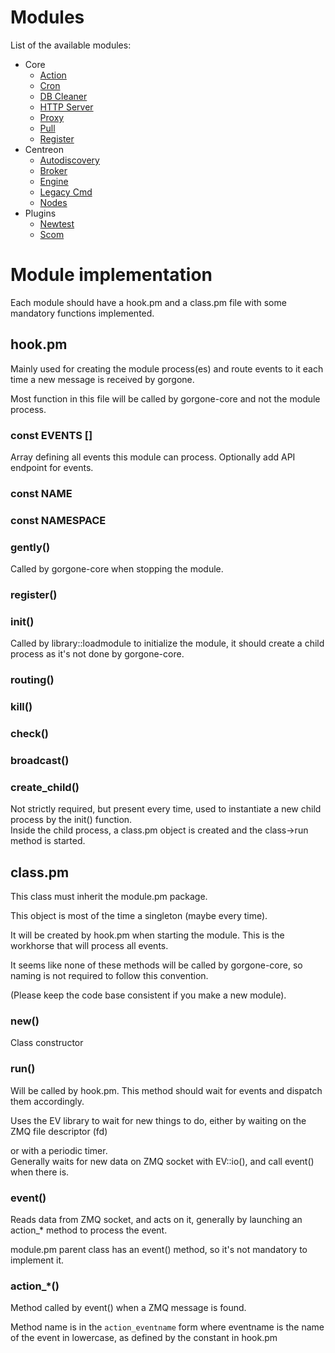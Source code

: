 # Modules

List of the available modules:

* Core
  * [Action](../docs/modules/core/action.md)
  * [Cron](../docs/modules/core/cron.md)
  * [DB Cleaner](../docs/modules/core/dbcleaner.md)
  * [HTTP Server](../docs/modules/core/httpserver.md)
  * [Proxy](../docs/modules/core/proxy.md)
  * [Pull](../docs/modules/core/pull.md)
  * [Register](../docs/modules/core/register.md)
* Centreon
  * [Autodiscovery](../docs/modules/centreon/autodiscovery.md)
  * [Broker](../docs/modules/centreon/statistics.md)
  * [Engine](../docs/modules/centreon/engine.md)
  * [Legacy Cmd](../docs/modules/centreon/legacycmd.md)
  * [Nodes](../docs/modules/centreon/nodes.md)
* Plugins
  * [Newtest](../docs/modules/plugins/newtest.md)
  * [Scom](../docs/modules/plugins/scom.md)

# Module implementation

Each module should have a hook.pm and a class.pm file with some mandatory functions implemented.


## hook.pm

Mainly used for creating the module process(es)
and route events to it each time a new message is received by gorgone.

Most function in this file will be called by gorgone-core and not the module process.

### const EVENTS []

Array defining all events this module can process. Optionally add API endpoint for events.

### const NAME

### const NAMESPACE

### gently()

Called by gorgone-core when stopping the module.

### register()

### init()

Called by library::loadmodule to initialize the module, it should create a child process as it's not done by gorgone-core.

### routing()

### kill()

### check()

### broadcast()

### create_child()

Not strictly required, but present every time, used to instantiate a new child process by the init() function.\
Inside the child process, a class.pm object is created and the class->run method is started.

## class.pm

This class must inherit the module.pm package.


This object is most of the time a singleton (maybe every time).


It will be created by hook.pm when starting the module.
This is the workhorse that will process all events.

It seems like none of these methods will be called by gorgone-core, so naming is not required to follow this convention.

(Please keep the code base consistent if you make a new module).


### new()

Class constructor

### run()

Will be called by hook.pm. This method should wait for events and dispatch them accordingly.


Uses the EV library to wait for new things to do, either by waiting on the ZMQ file descriptor (fd)

or with a periodic timer.\
Generally waits for new data on ZMQ socket with EV::io(), and call event() when there is.

### event()

Reads data from ZMQ socket, and acts on it, generally by launching an action_* method to process the event.

module.pm parent class has an event() method, so it's not mandatory to implement it.

### action_*()

Method called by event() when a ZMQ message is found.

Method name is in the `action_eventname` form where eventname is the name of the event in lowercase, as defined by the constant in hook.pm  


